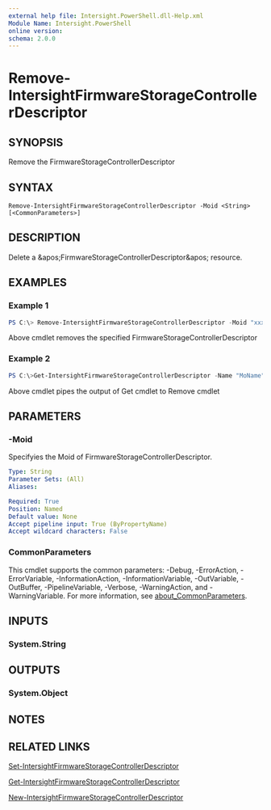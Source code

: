 ```yaml
---
external help file: Intersight.PowerShell.dll-Help.xml
Module Name: Intersight.PowerShell
online version:
schema: 2.0.0
---
```


# Remove-IntersightFirmwareStorageControllerDescriptor

## SYNOPSIS
Remove the FirmwareStorageControllerDescriptor

## SYNTAX

```
Remove-IntersightFirmwareStorageControllerDescriptor -Moid <String> [<CommonParameters>]
```

## DESCRIPTION
Delete a &amp;apos;FirmwareStorageControllerDescriptor&amp;apos; resource.

## EXAMPLES

### Example 1
```powershell
PS C:\> Remove-IntersightFirmwareStorageControllerDescriptor -Moid "xxxxxxxxxxxxxxxxxxxxxxxxxxx"
```
Above cmdlet removes the specified FirmwareStorageControllerDescriptor 

### Example 2
```powershell
PS C:\>Get-IntersightFirmwareStorageControllerDescriptor -Name "MoName"|  Remove-IntersightFirmwareStorageControllerDescriptor
```
Above cmdlet pipes the output of Get cmdlet to Remove cmdlet

## PARAMETERS

### -Moid
Specifyies the Moid of FirmwareStorageControllerDescriptor.

```yaml
Type: String
Parameter Sets: (All)
Aliases:

Required: True
Position: Named
Default value: None
Accept pipeline input: True (ByPropertyName)
Accept wildcard characters: False
```

### CommonParameters
This cmdlet supports the common parameters: -Debug, -ErrorAction, -ErrorVariable, -InformationAction, -InformationVariable, -OutVariable, -OutBuffer, -PipelineVariable, -Verbose, -WarningAction, and -WarningVariable. For more information, see [about_CommonParameters](http://go.microsoft.com/fwlink/?LinkID=113216).

## INPUTS

### System.String

## OUTPUTS

### System.Object
## NOTES

## RELATED LINKS

[Set-IntersightFirmwareStorageControllerDescriptor](./Set-IntersightFirmwareStorageControllerDescriptor.md)

[Get-IntersightFirmwareStorageControllerDescriptor](./Get-IntersightFirmwareStorageControllerDescriptor.md)

[New-IntersightFirmwareStorageControllerDescriptor](./New-IntersightFirmwareStorageControllerDescriptor.md)

